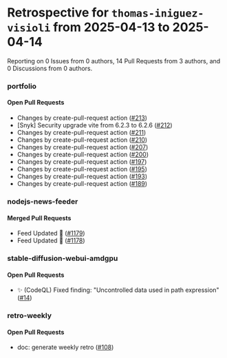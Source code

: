 # Retrospective for `thomas-iniguez-visioli` from 2025-04-13 to 2025-04-14

Reporting on 0 Issues from 0 authors, 14 Pull Requests from 3 authors, and 0 Discussions from 0 authors.


### portfolio

#### Open Pull Requests

- Changes by create-pull-request action ([#213](https://github.com/thomas-iniguez-visioli/portfolio/pull/213))
- [Snyk] Security upgrade vite from 6.2.3 to 6.2.6 ([#212](https://github.com/thomas-iniguez-visioli/portfolio/pull/212))
- Changes by create-pull-request action ([#211](https://github.com/thomas-iniguez-visioli/portfolio/pull/211))
- Changes by create-pull-request action ([#210](https://github.com/thomas-iniguez-visioli/portfolio/pull/210))
- Changes by create-pull-request action ([#207](https://github.com/thomas-iniguez-visioli/portfolio/pull/207))
- Changes by create-pull-request action ([#200](https://github.com/thomas-iniguez-visioli/portfolio/pull/200))
- Changes by create-pull-request action ([#197](https://github.com/thomas-iniguez-visioli/portfolio/pull/197))
- Changes by create-pull-request action ([#195](https://github.com/thomas-iniguez-visioli/portfolio/pull/195))
- Changes by create-pull-request action ([#193](https://github.com/thomas-iniguez-visioli/portfolio/pull/193))
- Changes by create-pull-request action ([#189](https://github.com/thomas-iniguez-visioli/portfolio/pull/189))

### nodejs-news-feeder

#### Merged Pull Requests

- Feed Updated 🍿 ([#1179](https://github.com/thomas-iniguez-visioli/nodejs-news-feeder/pull/1179))
- Feed Updated 🍿 ([#1178](https://github.com/thomas-iniguez-visioli/nodejs-news-feeder/pull/1178))

### stable-diffusion-webui-amdgpu

#### Open Pull Requests

- ✨ (CodeQL) Fixed finding: "Uncontrolled data used in path expression" ([#14](https://github.com/thomas-iniguez-visioli/stable-diffusion-webui-amdgpu/pull/14))

### retro-weekly

#### Open Pull Requests

- doc: generate weekly retro ([#108](https://github.com/thomas-iniguez-visioli/retro-weekly/pull/108))
